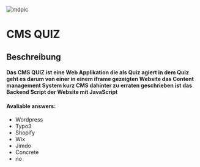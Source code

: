 ![mdpic](https://user-images.githubusercontent.com/109417475/202215558-b65fe364-9d45-4e08-860c-e1dc197509c8.png)

# CMS QUIZ

## Beschreibung
#### Das CMS QUIZ ist eine Web Applikation die als Quiz agiert in dem Quiz geht es darum von einer in einem iframe gezeigten Website das Content management System kurz CMS dahinter zu erraten geschrieben ist das Backend Script der Website mit JavaScript

#### Avaliable answers:
- Wordpress
- Typo3
- Shopify
- Wix
- Jimdo
- Concrete
- no

